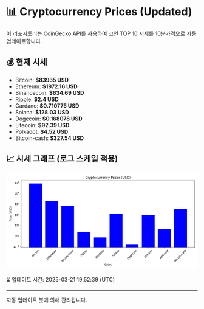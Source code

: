 
# 📊 Cryptocurrency Prices (Updated)

이 리포지토리는 CoinGecko API를 사용하여 코인 TOP 10 시세를 10분가격으로 자동 업데이트합니다.

## 💰 현재 시세
- Bitcoin: **$83935 USD**
- Ethereum: **$1972.16 USD**
- Binancecoin: **$634.69 USD**
- Ripple: **$2.4 USD**
- Cardano: **$0.710775 USD**
- Solana: **$128.03 USD**
- Dogecoin: **$0.168078 USD**
- Litecoin: **$92.39 USD**
- Polkadot: **$4.52 USD**
- Bitcoin-cash: **$327.54 USD**

## 📈 시세 그래프 (로그 스케일 적용)
![Crypto Prices](crypto_prices.png)

⏳ 업데이트 시간: 2025-03-21 19:52:39 (UTC)

---
자동 업데이트 봇에 의해 관리됩니다.
